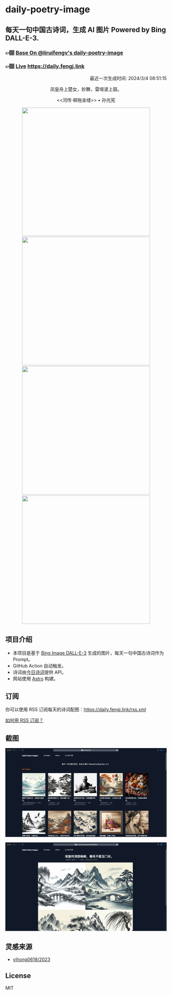 
# daily-poetry-image

## 每天一句中国古诗词，生成 AI 图片 Powered by Bing DALL-E-3.

### 👉🏽 [Base On @liruifengv's daily-poetry-image](https://github.com/liruifengv/daily-poetry-image)

### 👉🏽 [Live](https://daily.fengj.link) https://daily.fengj.link

<p align="right">
  最近一次生成时间: 2024/3/4 08:51:15
</p>
<p align="center">
凤皇舟上楚女，妙舞，雷喧波上鼓。
</p>
<p align="center">
<<河传·柳拖金缕>> • 孙光宪
</p>
<p align="center">
<img src="https://tse3.mm.bing.net/th/id/OIG2.Yg22dc3MRfSFOJCD_2gs" height="400" width="400" />
<img src="https://tse2.mm.bing.net/th/id/OIG2.glXatGq_Lg914O0jnd5." height="400" width="400" />
<img src="https://tse3.mm.bing.net/th/id/OIG2.y6xdIWL3otayyGm8jUaU" height="400" width="400" />
<img src="https://tse3.mm.bing.net/th/id/OIG2.Q3pibbQZn8FZh4PApRT6" height="400" width="400" />
</p>

## 项目介绍

-   本项目是基于 [Bing Image DALL-E-3](https://www.bing.com/images/create) 生成的图片，每天一句中国古诗词作为 Prompt。
-   GitHub Action 自动触发。
-   诗词由[今日诗词](https://www.jinrishici.com/)提供 API。
-   网站使用 [Astro](https://astro.build) 构建。

## 订阅

你可以使用 RSS 订阅每天的诗词配图：https://daily.fengj.link/rss.xml

[如何用 RSS 订阅？](https://zhuanlan.zhihu.com/p/55026716)

## 截图

![图片列表](./screenshots/Snipaste_2023-12-28_21-00-26.png)

![图片详情](./screenshots/Snipaste_2023-12-28_21-00-53.png)

## 灵感来源

-   [yihong0618/2023](https://github.com/yihong0618/2023)

## License

MIT
